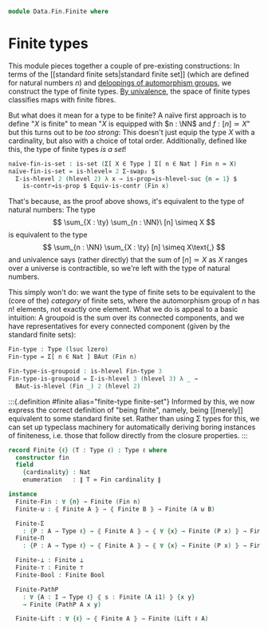 <!--
```agda
open import 1Lab.Prelude

open import Algebra.Group.Homotopy.BAut

open import Data.Fin.Properties
open import Data.Fin.Closure
open import Data.Fin.Base
open import Data.Nat.Base
open import Data.Dec
open import Data.Sum
```
-->

```agda
module Data.Fin.Finite where
```

# Finite types

This module pieces together a couple of pre-existing constructions: In
terms of the [[standard finite sets|standard finite set]] (which are
defined for natural numbers $n$) and [deloopings of automorphism
groups], we construct the type of finite types. [By univalence], the
space of finite types classifies maps with finite fibres.

[deloopings of automorphism groups]: Algebra.Group.Homotopy.BAut.html
[By univalence]: 1Lab.Univalence.html#object-classifiers

But what does it mean for a type to be finite? A naïve first approach is
to define "$X$ is finite" to mean "$X$ is equipped with $n : \NN$ and $f
: [n] \simeq X$" but this turns out to be _too strong_: This doesn't
just equip the type $X$ with a cardinality, but also with a choice of
total order. Additionally, defined like this, the type of finite types
_is a set_!

```agda
naïve-fin-is-set : is-set (Σ[ X ∈ Type ] Σ[ n ∈ Nat ] Fin n ≃ X)
naïve-fin-is-set = is-hlevel≃ 2 Σ-swap₂ $
  Σ-is-hlevel 2 (hlevel 2) λ x → is-prop→is-hlevel-suc {n = 1} $
    is-contr→is-prop $ Equiv-is-contr (Fin x)
```

That's because, as the proof above shows, it's equivalent to the type of
natural numbers: The type
$$
\sum_{X : \ty} \sum_{n : \NN}\ [n] \simeq X
$$
is equivalent to the type
$$
\sum_{n : \NN} \sum_{X : \ty} [n] \simeq X\text{,}
$$
and univalence says (rather directly) that the sum of $[n] \simeq X$ as
$X$ ranges over a universe is contractible, so we're left with the type
of natural numbers.

This simply won't do: we want the type of finite sets to be equivalent
to the (core of the) _category_ of finite sets, where the automorphism
group of $n$ has $n!$ elements, not exactly one element. What we do is
appeal to a basic intuition: A groupoid is the sum over its connected
components, and we have representatives for every connected component
(given by the standard finite sets):

```agda
Fin-type : Type (lsuc lzero)
Fin-type = Σ[ n ∈ Nat ] BAut (Fin n)

Fin-type-is-groupoid : is-hlevel Fin-type 3
Fin-type-is-groupoid = Σ-is-hlevel 3 (hlevel 3) λ _ →
  BAut-is-hlevel (Fin _) 2 (hlevel 2)
```

:::{.definition #finite alias="finite-type finite-set"}
Informed by this, we now express the correct definition of "being
finite", namely, being [[merely]] equivalent to some standard finite
set.  Rather than using Σ types for this, we can set up typeclass
machinery for automatically deriving boring instances of finiteness,
i.e. those that follow directly from the closure properties.
:::

```agda
record Finite {ℓ} (T : Type ℓ) : Type ℓ where
  constructor fin
  field
    {cardinality} : Nat
    enumeration   : ∥ T ≃ Fin cardinality ∥
```

<!--
```agda
  Finite→is-set : is-set T
  Finite→is-set =
    ∥-∥-rec (is-hlevel-is-prop 2) (λ e → is-hlevel≃ 2 e (hlevel 2)) enumeration

  instance
    Finite→H-Level : H-Level T 2
    Finite→H-Level = basic-instance 2 Finite→is-set

open Finite ⦃ ... ⦄ using (cardinality; enumeration) public
open Finite using (Finite→is-set) public

instance
  H-Level-Finite : ∀ {ℓ} {A : Type ℓ} {n : Nat} → H-Level (Finite A) (suc n)
  H-Level-Finite = prop-instance {T = Finite _} λ where
    x y i .Finite.cardinality → ∥-∥-proj!
      ⦇ Fin-injective (⦇ ⦇ x .enumeration e⁻¹ ⦈ ∙e y .enumeration ⦈) ⦈
      i
    x y i .Finite.enumeration → is-prop→pathp
      {B = λ i → ∥ _ ≃ Fin (∥-∥-proj! ⦇ Fin-injective (⦇ ⦇ x .enumeration e⁻¹ ⦈ ∙e y .enumeration ⦈) ⦈ i) ∥}
      (λ _ → squash)
      (x .enumeration) (y .enumeration) i

Finite→Discrete : ∀ {ℓ} {A : Type ℓ} → ⦃ Finite A ⦄ → Discrete A
Finite→Discrete {A = A} ⦃ f ⦄ {x} {y} = ∥-∥-rec! go (f .enumeration) where
  open Finite f using (Finite→H-Level)
  go : A ≃ Fin (f .cardinality) → Dec (x ≡ y)
  go e with Equiv.to e x ≡? Equiv.to e y
  ... | yes p = yes (Equiv.injective e p)
  ... | no ¬p = no λ p → ¬p (ap (e .fst) p)

Dec→Finite : ∀ {ℓ} {A : Type ℓ} → is-prop A → Dec A → Finite A
Dec→Finite ap d with d
... | yes p = fin (inc (is-contr→≃ (is-prop∙→is-contr ap p) Finite-one-is-contr))
... | no ¬p = fin (inc (is-empty→≃⊥ ¬p ∙e Finite-zero-is-initial e⁻¹))

Discrete→Finite≡ : ∀ {ℓ} {A : Type ℓ} → Discrete A → {x y : A} → Finite (x ≡ y)
Discrete→Finite≡ d = Dec→Finite (Discrete→is-set d _ _) d

Finite-choice
  : ∀ {ℓ ℓ'} {A : Type ℓ} {B : A → Type ℓ'}
  → ⦃ Finite A ⦄
  → (∀ x → ∥ B x ∥) → ∥ (∀ x → B x) ∥
Finite-choice {B = B} ⦃ fin {sz} e ⦄ k = do
  e ← e
  choose ← finite-choice sz λ x → k (equiv→inverse (e .snd) x)
  pure $ λ x → subst B (equiv→unit (e .snd) x) (choose (e .fst x))

Finite-≃ : ∀ {ℓ ℓ'} {A : Type ℓ} {B : Type ℓ'} → ⦃ Finite A ⦄ → A ≃ B → Finite B
Finite-≃ ⦃ fin {n} e ⦄ e' = fin (∥-∥-map (e' e⁻¹ ∙e_) e)

private variable
  ℓ : Level
  A B : Type ℓ
  P Q : A → Type ℓ
```
-->

```agda
instance
  Finite-Fin : ∀ {n} → Finite (Fin n)
  Finite-⊎ : ⦃ Finite A ⦄ → ⦃ Finite B ⦄ → Finite (A ⊎ B)

  Finite-Σ
    : {P : A → Type ℓ} → ⦃ Finite A ⦄ → ⦃ ∀ {x} → Finite (P x) ⦄ → Finite (Σ A P)
  Finite-Π
    : {P : A → Type ℓ} → ⦃ Finite A ⦄ → ⦃ ∀ {x} → Finite (P x) ⦄ → Finite (∀ x → P x)

  Finite-⊥ : Finite ⊥
  Finite-⊤ : Finite ⊤
  Finite-Bool : Finite Bool

  Finite-PathP
    : ∀ {A : I → Type ℓ} ⦃ s : Finite (A i1) ⦄ {x y}
    → Finite (PathP A x y)

  Finite-Lift : ∀ {ℓ} → ⦃ Finite A ⦄ → Finite (Lift ℓ A)
```

<!--
```agda
private
  finite-pi-fin
    : ∀ {ℓ'} n {B : Fin n → Type ℓ'}
    → (∀ x → Finite (B x))
    → Finite ((x : Fin n) → B x)
  finite-pi-fin zero fam = fin {cardinality = 1} $ pure $ Iso→Equiv λ where
    .fst x → fzero
    .snd .is-iso.inv x ()
    .snd .is-iso.rinv fzero → refl
    .snd .is-iso.linv x → funext λ { () }

  finite-pi-fin (suc sz) {B} fam = ∥-∥-proj! $ do
    e ← finite-choice (suc sz) λ x → fam x .enumeration
    let rest = finite-pi-fin sz (λ x → fam (fsuc x))
    cont ← rest .Finite.enumeration
    let
      work = Fin-suc-universal {n = sz} {A = B}
        ∙e Σ-ap (e fzero) (λ x → cont)
        ∙e Finite-sum λ _ → rest .Finite.cardinality
    pure $ fin $ pure work

Finite-Fin = fin (inc (_ , id-equiv))

Finite-⊎ {A = A} {B = B} = fin $ do
  aeq ← enumeration {T = A}
  beq ← enumeration {T = B}
  pure (⊎-ap aeq beq ∙e Finite-coproduct)

Finite-Π {A = A} {P = P} ⦃ fin {sz} en ⦄ ⦃ fam ⦄ = ∥-∥-proj! $ do
  eqv ← en
  let count = finite-pi-fin sz λ x → fam {equiv→inverse (eqv .snd) x}
  eqv' ← count .Finite.enumeration
  pure $ fin $ pure $ Π-dom≃ (eqv e⁻¹) ∙e eqv'

Finite-Σ {A = A} {P = P} ⦃ afin ⦄ ⦃ fam ⦄ = ∥-∥-proj! $ do
  aeq ← afin .Finite.enumeration
  let
    module aeq = Equiv aeq
    bc : (x : Fin (afin .Finite.cardinality)) → Nat
    bc x = fam {aeq.from x} .Finite.cardinality

    fs : (Σ _ λ x → Fin (bc x)) ≃ Fin (sum (afin .Finite.cardinality) bc)
    fs = Finite-sum bc
    work = do
      t ← Finite-choice λ x → fam {x} .Finite.enumeration
      pure $ Σ-ap aeq λ x → t x
          ∙e (_ , cast-is-equiv (ap (λ e → fam {e} .cardinality)
                    (sym (aeq.η x))))
  pure $ fin ⦇ work ∙e pure fs ⦈

Finite-⊥ = fin (inc (Finite-zero-is-initial e⁻¹))
Finite-⊤ = fin (inc (is-contr→≃⊤ Finite-one-is-contr e⁻¹))
Finite-Bool = fin (inc (Iso→Equiv enum)) where
  enum : Iso Bool (Fin 2)
  enum .fst false = 0
  enum .fst true = 1
  enum .snd .is-iso.inv fzero = false
  enum .snd .is-iso.inv (fsuc fzero) = true
  enum .snd .is-iso.rinv fzero = refl
  enum .snd .is-iso.rinv (fsuc fzero) = refl
  enum .snd .is-iso.linv true = refl
  enum .snd .is-iso.linv false = refl

Finite-PathP = subst Finite (sym (PathP≡Path _ _ _)) (Discrete→Finite≡ Finite→Discrete)

Finite-Lift = Finite-≃ (Lift-≃ e⁻¹)
```
-->
